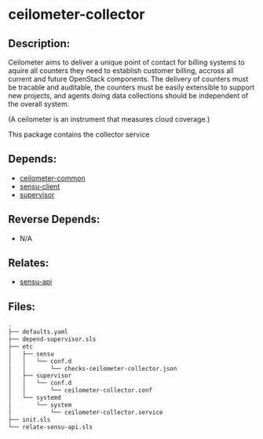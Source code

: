 # ceilometer-collector

## Description:

Ceilometer aims to deliver a unique point of contact for billing systems to aquire all counters they need to establish  customer billing, accross all current and future OpenStack components. The delivery of counters must be tracable and auditable, the counters must be easily extensible to support new projects, and agents doing data collections should be independent of the overall system.

(A ceilometer is an instrument that measures cloud coverage.)

This package contains the collector service

## Depends:

  -  [ceilometer-common](/salt/ceilometer-common)
  -  [sensu-client](/salt/sensu-client)
  -  [supervisor](/salt/supervisor)

## Reverse Depends:

  -  N/A

## Relates:

  -  [sensu-api](/salt/sensu-api)

## Files:

```bash
.
├── defaults.yaml
├── depend-supervisor.sls
├── etc
│   ├── sensu
│   │   └── conf.d
│   │       └── checks-ceilometer-collector.json
│   ├── supervisor
│   │   └── conf.d
│   │       └── ceilometer-collector.conf
│   └── systemd
│       └── system
│           └── ceilometer-collector.service
├── init.sls
└── relate-sensu-api.sls
```
